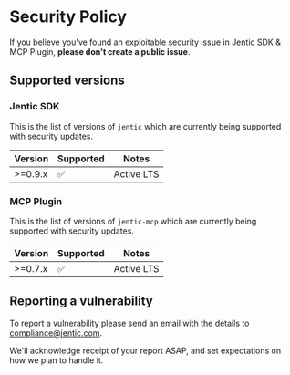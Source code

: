 # Security Policy

If you believe you've found an exploitable security issue in Jentic SDK & MCP Plugin,
**please don't create a public issue**.

## Supported versions

### Jentic SDK

This is the list of versions of `jentic` which are
currently being supported with security updates.

| Version    | Supported          | Notes                           |
|------------|--------------------|---------------------------------|
| &gt;=0.9.x | :white_check_mark: | Active LTS                      |

### MCP Plugin

This is the list of versions of `jentic-mcp` which are
currently being supported with security updates.

| Version    | Supported          | Notes                           |
|------------|--------------------|---------------------------------|
| &gt;=0.7.x | :white_check_mark: | Active LTS                      |


## Reporting a vulnerability

To report a vulnerability please send an email with the details to [compliance@jentic.com](mailto:compliance@jentic.com).

We'll acknowledge receipt of your report ASAP, and set expectations on how we plan to handle it.